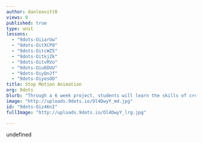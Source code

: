 ```yaml
---
author: danleavitt0
views: 0
published: true
type: unit
lessons: 
  - "9dots-OiiarUw"
  - "9dots-OitXCP0"
  - "9dots-OitcWZ5"
  - "9dots-OitkjZk"
  - "9dots-OitvRVo"
  - "9dots-Oiu6DUU"
  - "9dots-OiyQnJf"
  - "9dots-OiyesOD"
title: Stop Motion Animation
org: 9dots
blurb: "Through a 6 week project, students will learn the skills of creating and #editing a stop motion #animation."
image: "http://uploads.9dots.io/Ol4DwyY_md.jpg"
id: "9dots-Oiz4KnI"
fullImage: "http://uploads.9dots.io/Ol4DwyY_lrg.jpg"

---
```


undefined
